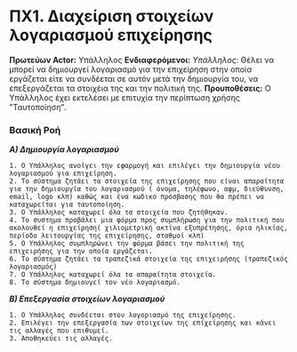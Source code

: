 ﻿# ΠΧ1. Διαχείριση στοιχείων λογαριασμού επιχείρησης

**Πρωτεύων Actor:** Υπάλληλος
**Ενδιαφερόμενοι:**
*Υπάλληλος*: Θέλει να μπορεί να δημιουργεί λογαριασμό για την επιχείρηση στην οποία εργάζεται είτε να συνδέεται σε αυτόν μετά την δημιουργία του, να επεξεργάζεται τα στοιχέια της και την πολιτική της.
**Προυποθέσεις:** Ο Υπάλληλος έχει εκτελέσει με επιτυχία την περίπτωση χρήσης "Ταυτοποίηση".
### Βασική Ροή

***Α) Δημιουργία λογαριασμού***

	1. Ο Υπάλληλος ανοίγει την εφαρμογή και επιλέγει την δημιουργία νέου λογαριασμού για επιχείρηση.
	2. Το σύστημα ζητάει τα στοιχεία της επιχείρησης που είναι απαραίτητα για την δημιουργία του λογαριασμού ( όνομα, τηλέφωνο, αφμ, διεύθυνση, email, logo κλπ) καθώς και ένα κωδικό πρόσβασης που θα πρέπει να καταχωρείται για ταυτοποίηση.
	3. Ο Υπάλληλος καταχωρεί όλα τα στοιχεία που ζητήθηκαν.
	4. Το συστημα προβάλει μια φόρμα προς συμπλήρωση για την πολιτική που ακολουθεί η επιχείρηση( χιλιομετρική ακτίνα εξυπρέτησης, όρια ηλικίας, περίοδο λειτουργίας της επιχείρησης, σταθμοί κλπ)
	5. Ο Υπάλληλος συμπληρώνει την φόρμα βάσει την πολιτική της επιχειρήσης για την οποία εργάζεται.
	6. Το σύστημα ζητάει τα τραπεζικά στοιχεία της επιχειρήσης (τραπεζικός λογαριασμός)
	7. Ο Υπάλληλος καταχωρεί όλα τα απαραίτητα στοιχεία.
	8. Το σύστημα δημιουγεί τον νέο λογαριασμό.

***Β) Επεξεργασία στοιχείων λογαριασμού***

	1. Ο Υπάλληλος συνδέεται στον λογοριασμό της επιχείρησης.
	2. Επιλέγει την επεξεργασία των στοιχείων της επίχείρησης και κάνει τις αλλαγές που επιθυμεί.
	3. Αποθηκεύει τις αλλαγές.
